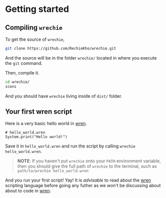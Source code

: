 # Getting started

## Compiling `wrechie`
To get the source of `wrechie`,
```sh
git clone https://github.com/RechieKho/wrechie.git
```
And the source will be in the folder `wrechie/` located in where you execute the `git` command.

Then, compile it.
```sh
cd wrechie/
scons
```
And you should have `wrechie` living inside of `dist/` folder.


## Your first wren script
Here is a very basic hello world in [wren].
```wren
# hello_world.wren
System.print("Hello world!")
```
Save it in `hello_world.wren` and run the script by calling `wrechie hello_world.wren`. 

> **NOTE**: If you haven't put `wrechie` onto your `PATH` environment variable, then you should give the full path of `wrechie` to the terminal, such as `path/to/wrechie hello_world.wren`

And you run your first script! Yay! It is *advisable* to read about the [wren] scripting language before going any futher as we won't be discussing about about to code in [wren].

[wren]: https://wren.io/